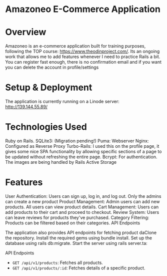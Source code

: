 # Amazoneo E-Commerce Application
# Overview

Amazoneo is an e-commerce application built for training purposes, following the TOP course: https://www.theodinproject.com/. 
Its an ongoing work that allows me to add features whenever I need to practice Rails a bit. You can register fast enough, there is no confirmation email and if you want you can
delete the account in profile/settings


# Setup & Deployment
The application is currently running on a Linode server: http://139.144.55.89/

# Technologies Used

Ruby on Rails.
SQLite3: (Migration pending!)
Puma: Webserver
Nginx: Configured as Reverse Proxy
Turbo-Rails: I used this on the profile page, it gives some nice SPA functionality by allowing specific sections of a page to be updated without refreshing the entire page.
Bcrypt: For authentication.
The images are being handled by Rails Active Storage


# Features
User Authentication: Users can sign up, log in, and log out. Only the admins can create a new product
Product Management: Admin users can add new products. All users can view product details.
Cart Management: Users can add products to their cart and proceed to checkout.
Review System: Users can leave reviews for products they've purchased.
Category Filtering: Products can be filtered based on their categories.
API Endpoints

The application also provides API endpoints for fetching product daClone the repository.
Install the required gems using bundle install.
Set up the database using rails db:migrate.
Start the server using rails server.ta:

API Endpoints

- `GET /api/v1/products`: Fetches all products.
- `GET /api/v1/products/:id`: Fetches details of a specific product.


